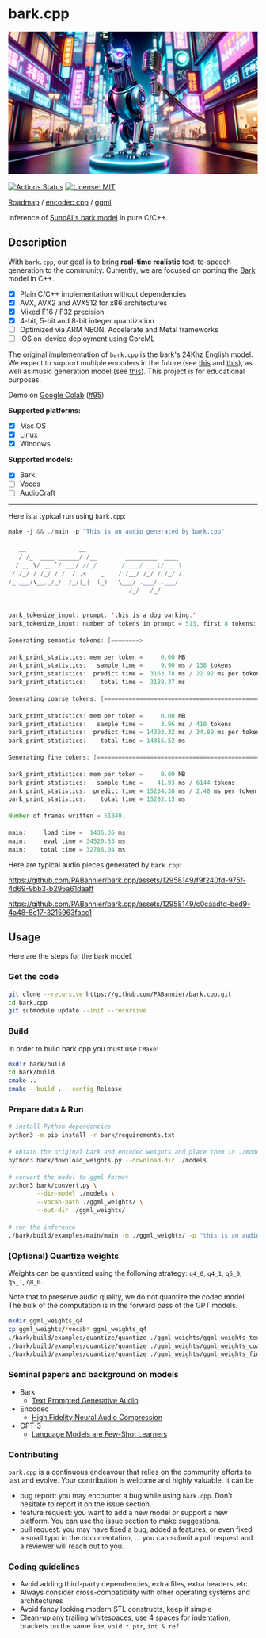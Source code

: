 # bark.cpp

![bark.cpp](./assets/banner.png)

[![Actions Status](https://github.com/PABannier/bark.cpp/actions/workflows/build.yml/badge.svg)](https://github.com/PABannier/bark.cpp/actions)
[![License: MIT](https://img.shields.io/badge/license-MIT-blue.svg)](https://opensource.org/licenses/MIT)

[Roadmap](https://github.com/users/PABannier/projects/1) / [encodec.cpp](https://github.com/PABannier/encodec.cpp) / [ggml](https://github.com/ggerganov/ggml)

Inference of [SunoAI's bark model](https://github.com/suno-ai/bark) in pure C/C++.

## Description

With `bark.cpp`, our goal is to bring **real-time realistic** text-to-speech generation to the community.
Currently, we are focused on porting the [Bark](https://github.com/suno-ai/bark) model in C++.

- [X] Plain C/C++ implementation without dependencies
- [X] AVX, AVX2 and AVX512 for x86 architectures
- [X] Mixed F16 / F32 precision
- [X] 4-bit, 5-bit and 8-bit integer quantization
- [ ] Optimized via ARM NEON, Accelerate and Metal frameworks
- [ ] iOS on-device deployment using CoreML

The original implementation of `bark.cpp` is the bark's 24Khz English model. We expect to support multiple encoders in the future (see [this](https://github.com/PABannier/bark.cpp/issues/36) and [this](https://github.com/PABannier/bark.cpp/issues/6)), as well as music generation model (see [this](https://github.com/PABannier/bark.cpp/issues/62)). This project is for educational purposes.

Demo on [Google Colab](https://colab.research.google.com/drive/1JVtJ6CDwxtKfFmEd8J4FGY2lzdL0d0jT?usp=sharing) ([#95](https://github.com/PABannier/bark.cpp/issues/95))

**Supported platforms:**

- [X] Mac OS
- [X] Linux
- [X] Windows

**Supported models:**

- [X] Bark
- [ ] Vocos
- [ ] AudioCraft

---

Here is a typical run using `bark.cpp`:

```java
make -j && ./main -p "This is an audio generated by bark.cpp"

   __               __
   / /_  ____ ______/ /__        _________  ____
  / __ \/ __ `/ ___/ //_/       / ___/ __ \/ __ \
 / /_/ / /_/ / /  / ,<    _    / /__/ /_/ / /_/ /
/_.___/\__,_/_/  /_/|_|  (_)   \___/ .___/ .___/
                                  /_/   /_/


bark_tokenize_input: prompt: 'this is a dog barking.'
bark_tokenize_input: number of tokens in prompt = 513, first 8 tokens: 20579 20172 10217 27883 28169 25677 10167 129595

Generating semantic tokens: [========>                                          ] (17%)

bark_print_statistics: mem per token =     0.00 MB
bark_print_statistics:   sample time =     9.90 ms / 138 tokens
bark_print_statistics:  predict time =  3163.78 ms / 22.92 ms per token
bark_print_statistics:    total time =  3188.37 ms

Generating coarse tokens: [==================================================>] (100%)

bark_print_statistics: mem per token =     0.00 MB
bark_print_statistics:   sample time =     3.96 ms / 410 tokens
bark_print_statistics:  predict time = 14303.32 ms / 34.89 ms per token
bark_print_statistics:    total time = 14315.52 ms

Generating fine tokens: [==================================================>] (100%)

bark_print_statistics: mem per token =     0.00 MB
bark_print_statistics:   sample time =    41.93 ms / 6144 tokens
bark_print_statistics:  predict time = 15234.38 ms / 2.48 ms per token
bark_print_statistics:    total time = 15282.15 ms

Number of frames written = 51840.

main:     load time =  1436.36 ms
main:     eval time = 34520.53 ms
main:    total time = 32786.04 ms
```

Here are typical audio pieces generated by `bark.cpp`:

https://github.com/PABannier/bark.cpp/assets/12958149/f9f240fd-975f-4d69-9bb3-b295a61daaff

https://github.com/PABannier/bark.cpp/assets/12958149/c0caadfd-bed9-4a48-8c17-3215963facc1

## Usage

Here are the steps for the bark model.

### Get the code

```bash
git clone --recursive https://github.com/PABannier/bark.cpp.git
cd bark.cpp
git submodule update --init --recursive
```

### Build

In order to build bark.cpp you must use `CMake`:

```bash
mkdir bark/build
cd bark/build
cmake ..
cmake --build . --config Release
```

### Prepare data & Run

```bash
# install Python dependencies
python3 -m pip install -r bark/requirements.txt

# obtain the original bark and encodec weights and place them in ./models
python3 bark/download_weights.py --download-dir ./models

# convert the model to ggml format
python3 bark/convert.py \
        --dir-model ./models \
        --vocab-path ./ggml_weights/ \
        --out-dir ./ggml_weights/

# run the inference
./bark/build/examples/main/main -m ./ggml_weights/ -p "this is an audio"
```

### (Optional) Quantize weights

Weights can be quantized using the following strategy: `q4_0`, `q4_1`, `q5_0`, `q5_1`, `q8_0`.

Note that to preserve audio quality, we do not quantize the codec model. The bulk of the
computation is in the forward pass of the GPT models.

```bash
mkdir ggml_weights_q4
cp ggml_weights/*vocab* ggml_weights_q4
./bark/build/examples/quantize/quantize ./ggml_weights/ggml_weights_text.bin ./ggml_weights_q4/ggml_weights_text.bin q4_0
./bark/build/examples/quantize/quantize ./ggml_weights/ggml_weights_coarse.bin ./ggml_weights_q4/ggml_weights_coarse.bin q4_0
./bark/build/examples/quantize/quantize ./ggml_weights/ggml_weights_fine.bin ./ggml_weights_q4/ggml_weights_fine.bin q4_0
```

### Seminal papers and background on models

- Bark
    - [Text Prompted Generative Audio](https://github.com/suno-ai/bark)
- Encodec
    - [High Fidelity Neural Audio Compression](https://arxiv.org/abs/2210.13438)
- GPT-3
    - [Language Models are Few-Shot Learners](https://arxiv.org/abs/2005.14165)

### Contributing

`bark.cpp` is a continuous endeavour that relies on the community efforts to last and evolve. Your contribution is welcome and highly valuable. It can be

- bug report: you may encounter a bug while using `bark.cpp`. Don't hesitate to report it on the issue section.
- feature request: you want to add a new model or support a new platform. You can use the issue section to make suggestions.
- pull request: you may have fixed a bug, added a features, or even fixed a small typo in the documentation, ... you can submit a pull request and a reviewer will reach out to you.

### Coding guidelines

- Avoid adding third-party dependencies, extra files, extra headers, etc.
- Always consider cross-compatibility with other operating systems and architectures
- Avoid fancy looking modern STL constructs, keep it simple
- Clean-up any trailing whitespaces, use 4 spaces for indentation, brackets on the same line, `void * ptr`, `int & ref`
